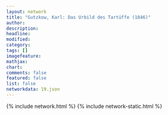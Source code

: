 ```yaml
---
layout: network
title: "Gutzkow, Karl: Das Urbild des Tartüffe (1846)"
author:
description:
headline:
modified:
category:
tags: []
imagefeature: 
mathjax: 
chart: 
comments: false
featured: false
list: false
networkdata: 19.json
---
```

{% include network.html %}
{% include network-static.html %}
